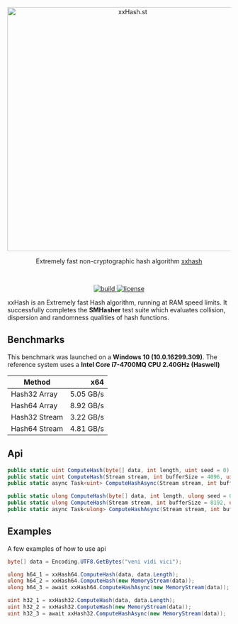 <p align="center">
  <a href="#" target="_blank" rel="noopener noreferrer">
    <img width="550" src="https://user-images.githubusercontent.com/1567570/39971158-5b213cca-56ff-11e8-9a1e-6c717e95d092.png" alt="xxHash.st">
  </a>
</p>
<p align="center">
  Extremely fast non-cryptographic hash algorithm <a href="http://www.xxhash.com/" target="_blank">xxhash</a>
</p>
<br>
<p align="center">
  <a href="https://ci.appveyor.com/project/uranium62/xxhash">
    <img src="https://ci.appveyor.com/api/projects/status/j5gkm2rvxwu4gu3q?svg=true" alt="build" />
  </a>
  <a href="https://github.com/uranium62/xxHash/blob/master/LICENSE">
    <img src="https://img.shields.io/badge/License-MIT-yellow.svg" alt="license" />
  </a>
</p>

xxHash is an Extremely fast Hash algorithm, running at RAM speed limits. It successfully completes the **SMHasher** test suite which evaluates collision, dispersion and randomness qualities of hash functions.

## Benchmarks
This benchmark was launched on a **Windows 10 (10.0.16299.309)**. The reference system uses a **Intel Core i7-4700MQ CPU 2.40GHz (Haswell)**

| Method        |       x64 |
|---------------|----------:|
| Hash32 Array  | 5.05 GB/s |
| Hash64 Array  | 8.92 GB/s |
| Hash32 Stream | 3.22 GB/s |
| Hash64 Stream | 4.81 GB/s |

## Api
```cs
public static uint ComputeHash(byte[] data, int length, uint seed = 0) { throw null; }
public static uint ComputeHash(Stream stream, int bufferSize = 4096, uint seed = 0) { throw null; }
public static async Task<uint> ComputeHashAsync(Stream stream, int bufferSize = 4096, uint seed = 0) { throw null; }

public static ulong ComputeHash(byte[] data, int length, ulong seed = 0) { throw null; }
public static ulong ComputeHash(Stream stream, int bufferSize = 8192, ulong seed = 0) { throw null; }
public static async Task<ulong> ComputeHashAsync(Stream stream, int bufferSize = 8192, ulong seed = 0) { throw null; }
```

## Examples
A few examples of how to use api
```cs
byte[] data = Encoding.UTF8.GetBytes("veni vidi vici");

ulong h64_1 = xxHash64.ComputeHash(data, data.Length);
ulong h64_2 = xxHash64.ComputeHash(new MemoryStream(data));
ulong h64_3 = await xxHash64.ComputeHashAsync(new MemoryStream(data));

uint h32_1 = xxHash32.ComputeHash(data, data.Length);
uint h32_2 = xxHash32.ComputeHash(new MemoryStream(data));
uint h32_3 = await xxHash32.ComputeHashAsync(new MemoryStream(data));
```
